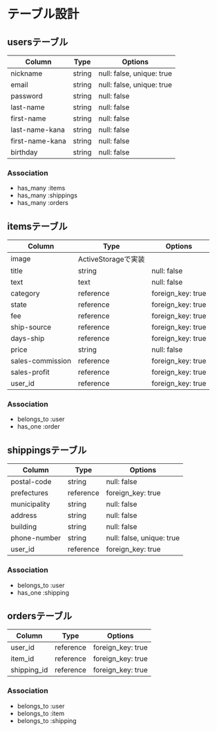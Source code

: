 
 # テーブル設計

## usersテーブル
| Column          | Type   | Options                   |
|-----------------|--------|---------------------------|
| nickname        | string | null: false, unique: true |
| email           | string | null: false, unique: true |
| password        | string | null: false               |
| last-name       | string | null: false               |
| first-name      | string | null: false               |
| last-name-kana  | string | null: false               |
| first-name-kana | string | null: false               |
| birthday        | string | null: false               |

### Association
- has_many :items
- has_many :shippings
- has_many :orders

## itemsテーブル
| Column           | Type                | Options                   |
|------------------|---------------------|---------------------------|
| image            | ActiveStorageで実装 |                           |
| title            | string              | null: false               |
| text             | text                | null: false               |
| category         | reference           | foreign_key: true         |
| state            | reference           | foreign_key: true         |
| fee              | reference           | foreign_key: true         |
| ship-source      | reference           | foreign_key: true         |
| days-ship        | reference           | foreign_key: true         |
| price            | string              | null: false               |
| sales-commission | reference           | foreign_key: true         |
| sales-profit     | reference           | foreign_key: true         |
| user_id          | reference           | foreign_key: true         |

### Association
- belongs_to :user
- has_one :order

## shippingsテーブル
| Column       | Type      | Options                   |
|--------------|-----------|---------------------------|
| postal-code  | string    | null: false               |
| prefectures  | reference | foreign_key: true         |
| municipality | string    | null: false               |
| address      | string    | null: false               |
| building     | string    | null: false               |
| phone-number | string    | null: false, unique: true |
| user_id      | reference | foreign_key: true         |

### Association
- belongs_to :user
- has_one :shipping

## ordersテーブル
| Column      | Type      | Options           |
|-------------|-----------|-------------------|
| user_id     | reference | foreign_key: true |
| item_id     | reference | foreign_key: true |
| shipping_id | reference | foreign_key: true |

### Association
- belongs_to :user
- belongs_to :item
- belongs_to :shipping